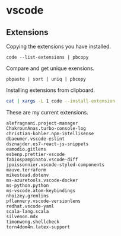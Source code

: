 # vscode

## Extensions

Copying the extensions you have installed.
```
code --list-extensions | pbcopy
```

Compare and get unique exensions.
```
pbpaste | sort | uniq | pbcopy
```

Installing extensions from clipboard.
```bash
cat | xargs -L 1 code --install-extension
```

These are my current extensions.
```
alefragnani.project-manager
ChakrounAnas.turbo-console-log
christian-kohler.npm-intellisense
dbaeumer.vscode-eslint
dsznajder.es7-react-js-snippets
eamodio.gitlens
esbenp.prettier-vscode
fabiospampinato.vscode-diff
jpoissonnier.vscode-styled-components
mauve.terraform
mikestead.dotenv
ms-azuretools.vscode-docker
ms-python.python
ms-vscode.atom-keybindings
nhoizey.gremlins
pflannery.vscode-versionlens
redhat.vscode-yaml
scala-lang.scala
silvenon.mdx
timonwong.shellcheck
torn4dom4n.latex-support
```
